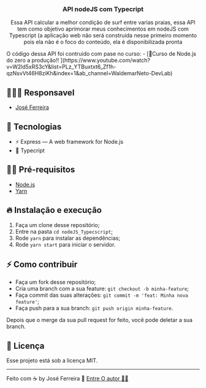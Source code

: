 
<h3 align="center">
API nodeJS com Typecript
</h3>

<p align="center"> Essa API calcular a melhor condição de surf entre varias praias, essa API tem como objetivo aprimorar meus conhecimentos em nodeJS com Typescript (a aplicação web não será construida nesse primeiro momento pois ela não é o foco do conteúdo, ela é disponibilizada pronta</p>
<p>  O código dessa API foi contruido com pase no curso:  
- [🚀Curso de Node.js do zero a produção!! ](https://www.youtube.com/watch?v=W2ld5xRS3cY&list=PLz_YTBuxtxt6_Zf1h-qzNsvVt46H8ziKh&index=1&ab_channel=WaldemarNeto-DevLab)</p>

## 👨🏼‍💻 Responsavel

- [José Ferreira](https://github.com/joseferreira01/)

## 🚀 Tecnologias

- ⚡ Express — A web framework for Node.js
- 🔨 Typecript

## ✋🏻 Pré-requisitos

- [Node.js](https://nodejs.org/en/)
- [Yarn](https://yarnpkg.com/pt-BR/docs/install)

## 🔥 Instalação e execução

1. Faça um clone desse repositório;
2. Entre na pasta `cd nodeJS_Typecscript`;
3. Rode `yarn` para instalar as dependências;
4. Rode `yarn start` para iniciar o servidor.

## ⚡️ Como contribuir

- Faça um fork desse repositório;
- Cria uma branch com a sua feature: `git checkout -b minha-feature`;
- Faça commit das suas alterações: `git commit -m 'feat: Minha nova feature'`;
- Faça push para a sua branch: `git push origin minha-feature`.

Depois que o merge da sua pull request for feito, você pode deletar a sua branch.

## 📝 Licença

Esse projeto está sob a licença MIT.

---

Feito com ☕ by José Ferreira 👋 [Entre O autor 🙋‍♂](https://github.com/joseferreira01/)
